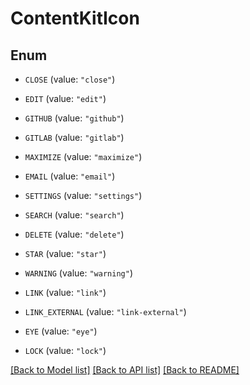 # ContentKitIcon

## Enum


* `CLOSE` (value: `"close"`)

* `EDIT` (value: `"edit"`)

* `GITHUB` (value: `"github"`)

* `GITLAB` (value: `"gitlab"`)

* `MAXIMIZE` (value: `"maximize"`)

* `EMAIL` (value: `"email"`)

* `SETTINGS` (value: `"settings"`)

* `SEARCH` (value: `"search"`)

* `DELETE` (value: `"delete"`)

* `STAR` (value: `"star"`)

* `WARNING` (value: `"warning"`)

* `LINK` (value: `"link"`)

* `LINK_EXTERNAL` (value: `"link-external"`)

* `EYE` (value: `"eye"`)

* `LOCK` (value: `"lock"`)


[[Back to Model list]](../README.md#documentation-for-models) [[Back to API list]](../README.md#documentation-for-api-endpoints) [[Back to README]](../README.md)


